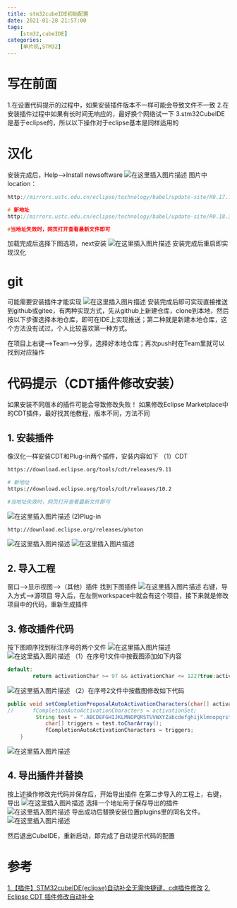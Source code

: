```yaml
---
title: stm32cubeIDE初始配置
date: 2021-01-28 21:57:00
tags: 
    [stm32,cubeIDE] 
categories: 
    [单片机,STM32]
---
```

# 写在前面
1.在设置代码提示的过程中，如果安装插件版本不一样可能会导致文件不一致
2.在安装插件过程中如果有长时间无响应的，最好换个网络试一下
3.stm32CubeIDE是基于eclipse的，所以以下操作对于eclipse基本是同样适用的
# 汉化
安装完成后，Help-->Install newsoftware
![在这里插入图片描述](https://img-blog.csdnimg.cn/20200824224017732.png?x-oss-process=image/watermark,type_ZmFuZ3poZW5naGVpdGk,shadow_10,text_aHR0cHM6Ly9ibG9nLmNzZG4ubmV0L3FxXzQ1MTcyMTU2,size_16,color_FFFFFF,t_70#pic_center)
图片中location：

```c
http://mirrors.ustc.edu.cn/eclipse/technology/babel/update-site/R0.17.1/2019-12/

# 新地址
http://mirrors.ustc.edu.cn/eclipse/technology/babel/update-site/R0.18.3/2021-03/

#当地址失效时，网页打开查看最新文件即可
```

加载完成后选择下图选项，next安装
![在这里插入图片描述](https://img-blog.csdnimg.cn/20200824224152619.png?x-oss-process=image/watermark,type_ZmFuZ3poZW5naGVpdGk,shadow_10,text_aHR0cHM6Ly9ibG9nLmNzZG4ubmV0L3FxXzQ1MTcyMTU2,size_16,color_FFFFFF,t_70#pic_center)
安装完成后重启即实现汉化

# git
可能需要安装插件才能实现
![在这里插入图片描述](https://img-blog.csdnimg.cn/20200825001943430.png?x-oss-process=image/watermark,type_ZmFuZ3poZW5naGVpdGk,shadow_10,text_aHR0cHM6Ly9ibG9nLmNzZG4ubmV0L3FxXzQ1MTcyMTU2,size_16,color_FFFFFF,t_70#pic_center)
安装完成后即可实现直接推送到github或gitee，有两种实现方式，先从github上新建仓库，clone到本地，然后按以下步骤选择本地仓库，即可在IDE上实现推送；第二种就是新建本地仓库，这个方法没有试过，个人比较喜欢第一种方式。

在项目上右键-->Team-->分享，选择好本地仓库；再次push时在Team里就可以找到对应操作

# 代码提示（CDT插件修改安装）
如果安装不同版本的插件可能会导致修改失败！
如果修改Eclipse Marketplace中的CDT插件，最好找其他教程，版本不同，方法不同

## 1. 安装插件

像汉化一样安装CDT和Plug-in两个插件，安装内容如下
（1）CDT

```bash
https://download.eclipse.org/tools/cdt/releases/9.11

# 新地址
https://download.eclipse.org/tools/cdt/releases/10.2

#当地址失效时，网页打开查看最新文件即可
```
![在这里插入图片描述](https://img-blog.csdnimg.cn/20200824225930786.png?x-oss-process=image/watermark,type_ZmFuZ3poZW5naGVpdGk,shadow_10,text_aHR0cHM6Ly9ibG9nLmNzZG4ubmV0L3FxXzQ1MTcyMTU2,size_16,color_FFFFFF,t_70#pic_center)
(2)Plug-in

```bash
http://download.eclipse.org/releases/photon
```
![在这里插入图片描述](https://img-blog.csdnimg.cn/20200824231351446.png?x-oss-process=image/watermark,type_ZmFuZ3poZW5naGVpdGk,shadow_10,text_aHR0cHM6Ly9ibG9nLmNzZG4ubmV0L3FxXzQ1MTcyMTU2,size_16,color_FFFFFF,t_70#pic_center)
![在这里插入图片描述](https://img-blog.csdnimg.cn/20200824231409659.png?x-oss-process=image/watermark,type_ZmFuZ3poZW5naGVpdGk,shadow_10,text_aHR0cHM6Ly9ibG9nLmNzZG4ubmV0L3FxXzQ1MTcyMTU2,size_16,color_FFFFFF,t_70#pic_center)
## 2. 导入工程
窗口-->显示视图-->（其他）插件
找到下图插件
![在这里插入图片描述](https://img-blog.csdnimg.cn/2020082423330418.png?x-oss-process=image/watermark,type_ZmFuZ3poZW5naGVpdGk,shadow_10,text_aHR0cHM6Ly9ibG9nLmNzZG4ubmV0L3FxXzQ1MTcyMTU2,size_16,color_FFFFFF,t_70#pic_center)
右键，导入方式-->源项目
导入后，在左侧workspace中就会有这个项目，接下来就是修改项目中的代码，重新生成插件
## 3. 修改插件代码
按下图顺序找到标注序号的两个文件
![在这里插入图片描述](https://img-blog.csdnimg.cn/20200824233509769.png?x-oss-process=image/watermark,type_ZmFuZ3poZW5naGVpdGk,shadow_10,text_aHR0cHM6Ly9ibG9nLmNzZG4ubmV0L3FxXzQ1MTcyMTU2,size_16,color_FFFFFF,t_70#pic_center)
![在这里插入图片描述](https://img-blog.csdnimg.cn/20200824233721967.png?x-oss-process=image/watermark,type_ZmFuZ3poZW5naGVpdGk,shadow_10,text_aHR0cHM6Ly9ibG9nLmNzZG4ubmV0L3FxXzQ1MTcyMTU2,size_16,color_FFFFFF,t_70#pic_center)
（1）在序号1文件中按截图添加如下内容

```java
default:
		return activationChar >= 97 && activationChar <= 122?true:activationChar >= 65 && activationChar <= 90; 
```

![在这里插入图片描述](https://img-blog.csdnimg.cn/20200824234001365.png?x-oss-process=image/watermark,type_ZmFuZ3poZW5naGVpdGk,shadow_10,text_aHR0cHM6Ly9ibG9nLmNzZG4ubmV0L3FxXzQ1MTcyMTU2,size_16,color_FFFFFF,t_70#pic_center)
（2）在序号2文件中按截图修改如下代码

```java
public void setCompletionProposalAutoActivationCharacters(char[] activationSet) {
//		fCompletionAutoActivationCharacters = activationSet;
		 String test = ".ABCDEFGHIJKLMNOPQRSTUVWXYZabcdefghijklmnopqrstuvwxyz";
	        char[] triggers = test.toCharArray();
	        fCompletionAutoActivationCharacters = triggers;
	}
```
![在这里插入图片描述](https://img-blog.csdnimg.cn/20200824234247208.png?x-oss-process=image/watermark,type_ZmFuZ3poZW5naGVpdGk,shadow_10,text_aHR0cHM6Ly9ibG9nLmNzZG4ubmV0L3FxXzQ1MTcyMTU2,size_16,color_FFFFFF,t_70#pic_center)
## 4. 导出插件并替换
按上述操作修改完代码并保存后，开始导出插件
在第二步导入的工程上，右键，导出
![在这里插入图片描述](https://img-blog.csdnimg.cn/20200824234627453.png?x-oss-process=image/watermark,type_ZmFuZ3poZW5naGVpdGk,shadow_10,text_aHR0cHM6Ly9ibG9nLmNzZG4ubmV0L3FxXzQ1MTcyMTU2,size_16,color_FFFFFF,t_70#pic_center)
选择一个地址用于保存导出的插件
![在这里插入图片描述](https://img-blog.csdnimg.cn/20200824234655844.png?x-oss-process=image/watermark,type_ZmFuZ3poZW5naGVpdGk,shadow_10,text_aHR0cHM6Ly9ibG9nLmNzZG4ubmV0L3FxXzQ1MTcyMTU2,size_16,color_FFFFFF,t_70#pic_center)
导出成功后替换安装位置plugins里的同名文件。
![在这里插入图片描述](https://img-blog.csdnimg.cn/20200825182000540.png?x-oss-process=image/watermark,type_ZmFuZ3poZW5naGVpdGk,shadow_10,text_aHR0cHM6Ly9ibG9nLmNzZG4ubmV0L3FxXzQ1MTcyMTU2,size_16,color_FFFFFF,t_70#pic_center)

然后退出CubeIDE，重新启动，即完成了自动提示代码的配置


# 参考
[1.【插件】STM32cubeIDE(eclipse)自动补全无需快捷键，cdt插件修改](https://blog.csdn.net/na2wo4/article/details/105631236)
[2. Eclipse CDT 插件修改自动补全](https://www.cnblogs.com/luyl/p/12057762.html)

